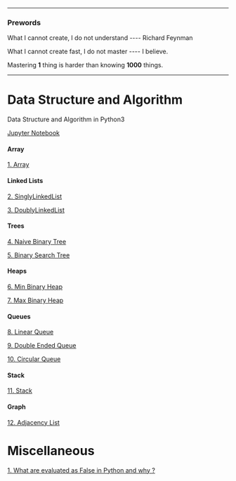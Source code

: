 ******************************************************
### Prewords

What I cannot create, I do not understand ---- Richard Feynman

What I cannot create fast, I do not master ---- I believe.

Mastering **1** thing is harder than knowing **1000** things.

******************************************************

# Data Structure and Algorithm
Data Structure and Algorithm in Python3

[Jupyter Notebook](https://github.com/BaiqiangGit/Data-Structure-and-Algorithms---Python3/blob/master/nb)

#### Array

[1. Array](https://github.com/BaiqiangGit/Data-Structure-and-Algorithms---Python3/blob/master/ds/Array.py)


#### Linked Lists

[2. SinglyLinkedList](https://github.com/BaiqiangGit/Data-Structure-and-Algorithms---Python3/blob/master/ds/singlyLinkedList.py)

[3. DoublyLinkedList](https://github.com/BaiqiangGit/Data-Structure-and-Algorithms---Python3/blob/master/ds/doublyLinkedList.py)


#### Trees

[4. Naive Binary Tree](https://github.com/BaiqiangGit/Data-Structure-and-Algorithms---Python3/blob/master/ds/naiveBinaryTree.py)

[5. Binary Search Tree](https://github.com/BaiqiangGit/Data-Structure-and-Algorithms---Python3/blob/master/ds/binarySearchTree.py)


#### Heaps

[6. Min Binary Heap](https://github.com/BaiqiangGit/Data-Structure-and-Algorithms---Python3/blob/master/ds/minBinaryHeap.py)

[7. Max Binary Heap](https://github.com/BaiqiangGit/Data-Structure-and-Algorithms---Python3/blob/master/ds/maxBinaryHeap.py)


#### Queues

[8. Linear Queue](https://github.com/BaiqiangGit/Data-Structure-and-Algorithms---Python3/blob/master/ds/Queue.py)

[9. Double Ended Queue](https://github.com/BaiqiangGit/Data-Structure-and-Algorithms---Python3/blob/master/ds/Deque.py)

[10. Circular Queue](https://github.com/BaiqiangGit/Data-Structure-and-Algorithms---Python3/blob/master/ds/circularQueue.py)


#### Stack

[11. Stack](https://github.com/BaiqiangGit/Data-Structure-and-Algorithms---Python3/blob/master/ds/stack.py)

#### Graph

[12. Adjacency List](https://github.com/BaiqiangGit/Data-Structure-and-Algorithms---Python3/blob/master/ds/graph.py)

# Miscellaneous
[1. What are evaluated as False in Python and why ?](https://github.com/BaiqiangGit/Data-Structure-and-Algorithms---Python3/blob/master/nb/TruthValueTesting.ipynb)
